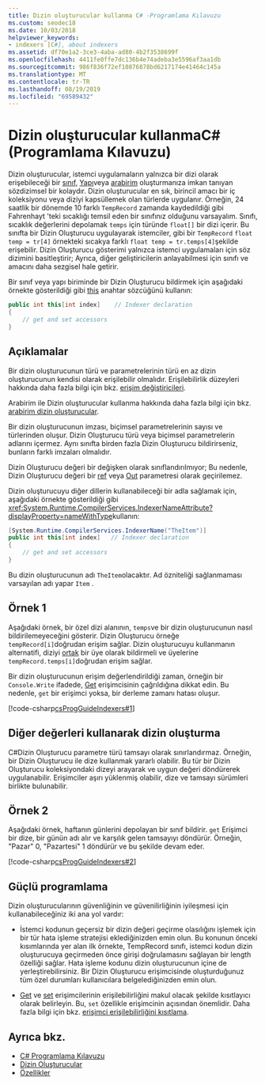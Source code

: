 ```yaml
---
title: Dizin oluşturucular kullanma C# -Programlama Kılavuzu
ms.custom: seodec18
ms.date: 10/03/2018
helpviewer_keywords:
- indexers [C#], about indexers
ms.assetid: df70e1a2-3ce3-4aba-ad80-4b2f3538699f
ms.openlocfilehash: 4411fe0ffe7dc136b4e74adeba3e5596af3aa1db
ms.sourcegitcommit: 986f836f72ef10876878bd6217174e41464c145a
ms.translationtype: MT
ms.contentlocale: tr-TR
ms.lasthandoff: 08/19/2019
ms.locfileid: "69589432"
---
```

# <a name="using-indexers-c-programming-guide"></a>Dizin oluşturucular kullanmaC# (Programlama Kılavuzu)

Dizin oluşturucular, istemci uygulamaların yalnızca bir dizi olarak erişebileceği bir [sınıf](../../language-reference/keywords/class.md), [Yapı](../../language-reference/keywords/struct.md)veya [arabirim](../../language-reference/keywords/interface.md) oluşturmanıza imkan tanıyan sözdizimsel bir kolaydır. Dizin oluşturucular en sık, birincil amacı bir iç koleksiyonu veya diziyi kapsüllemek olan türlerde uygulanır. Örneğin, 24 saatlik bir dönemde 10 farklı `TempRecord` zamanda kaydedildiği gibi Fahrenhayt 'teki sıcaklığı temsil eden bir sınıfınız olduğunu varsayalım. Sınıfı, sıcaklık değerlerini depolamak `temps` için türünde `float[]` bir dizi içerir. Bu sınıfta bir Dizin Oluşturucu uygulayarak istemciler, gibi bir `TempRecord` `float temp = tr[4]` örnekteki sıcakya farklı `float temp = tr.temps[4]`şekilde erişebilir. Dizin Oluşturucu gösterimi yalnızca istemci uygulamaları için söz dizimini basitleştirir; Ayrıca, diğer geliştiricilerin anlayabilmesi için sınıfı ve amacını daha sezgisel hale getirir.  
  
Bir sınıf veya yapı biriminde bir Dizin Oluşturucu bildirmek için aşağıdaki örnekte gösterildiği gibi [this](../../language-reference/keywords/this.md) anahtar sözcüğünü kullanın:

```csharp
public int this[int index]    // Indexer declaration  
{  
    // get and set accessors  
}  
```

## <a name="remarks"></a>Açıklamalar

Bir dizin oluşturucunun türü ve parametrelerinin türü en az dizin oluşturucunun kendisi olarak erişilebilir olmalıdır. Erişilebilirlik düzeyleri hakkında daha fazla bilgi için bkz. [erişim değiştiricileri](../../language-reference/keywords/access-modifiers.md).  
  
 Arabirim ile Dizin oluşturucular kullanma hakkında daha fazla bilgi için bkz. [arabirim dizin oluşturucular](./indexers-in-interfaces.md).  
  
 Bir dizin oluşturucunun imzası, biçimsel parametrelerinin sayısı ve türlerinden oluşur. Dizin Oluşturucu türü veya biçimsel parametrelerin adlarını içermez. Aynı sınıfta birden fazla Dizin Oluşturucu bildirirseniz, bunların farklı imzaları olmalıdır.  
  
 Dizin Oluşturucu değeri bir değişken olarak sınıflandırılmıyor; Bu nedenle, Dizin Oluşturucu değeri bir [ref](../../language-reference/keywords/ref.md) veya [Out](../../language-reference/keywords/out-parameter-modifier.md) parametresi olarak geçirilemez.  
  
 Dizin oluşturucuyu diğer dillerin kullanabileceği bir adla sağlamak için, aşağıdaki örnekte gösterildiği gibi <xref:System.Runtime.CompilerServices.IndexerNameAttribute?displayProperty=nameWithType>kullanın:  

```csharp
[System.Runtime.CompilerServices.IndexerName("TheItem")]  
public int this[int index]   // Indexer declaration  
{
    // get and set accessors  
}  
```

Bu dizin oluşturucunun adı `TheItem`olacaktır. Ad özniteliği sağlanmaması varsayılan adı yapar `Item` .  
  
## <a name="example-1"></a>Örnek 1  
  
Aşağıdaki örnek, bir özel dizi alanının, `temps`ve bir dizin oluşturucunun nasıl bildirilemeyeceğini gösterir. Dizin Oluşturucu örneğe `tempRecord[i]`doğrudan erişim sağlar. Dizin oluşturucuyu kullanmanın alternatifi, diziyi [ortak](../../language-reference/keywords/public.md) bir üye olarak bildirmeli ve üyelerine `tempRecord.temps[i]`doğrudan erişim sağlar.  
  
 Bir dizin oluşturucunun erişim değerlendirildiği zaman, örneğin bir `Console.Write` ifadede, [Get](../../language-reference/keywords/get.md) erişimcisinin çağrıldığına dikkat edin. Bu nedenle, `get` bir erişimci yoksa, bir derleme zamanı hatası oluşur.  
  
 [!code-csharp[csProgGuideIndexers#1](~/samples/snippets/csharp/VS_Snippets_VBCSharp/csProgGuideIndexers/CS/Indexers.cs#1)]  
  
## <a name="indexing-using-other-values"></a>Diğer değerleri kullanarak dizin oluşturma

C#Dizin Oluşturucu parametre türü tamsayı olarak sınırlandırmaz. Örneğin, bir Dizin Oluşturucu ile dize kullanmak yararlı olabilir. Bu tür bir Dizin Oluşturucu koleksiyondaki dizeyi arayarak ve uygun değeri döndürerek uygulanabilir. Erişimciler aşırı yüklenmiş olabilir, dize ve tamsayı sürümleri birlikte bulunabilir.  
  
## <a name="example-2"></a>Örnek 2  
  
Aşağıdaki örnek, haftanın günlerini depolayan bir sınıf bildirir. `get` Erişimci bir dize, bir günün adı alır ve karşılık gelen tamsayıyı döndürür. Örneğin, "Pazar" 0, "Pazartesi" 1 döndürür ve bu şekilde devam eder.  
  
 [!code-csharp[csProgGuideIndexers#2](~/samples/snippets/csharp/VS_Snippets_VBCSharp/csProgGuideIndexers/CS/Indexers.cs#2)]  
  
## <a name="robust-programming"></a>Güçlü programlama

 Dizin oluşturucularının güvenliğinin ve güvenilirliğinin iyileşmesi için kullanabileceğiniz iki ana yol vardır:  
  
- İstemci kodunun geçersiz bir dizin değeri geçirme olasılığını işlemek için bir tür hata işleme stratejisi eklediğinizden emin olun. Bu konunun önceki kısımlarında yer alan ilk örnekte, TempRecord sınıfı, istemci kodun dizin oluşturucuya geçirmeden önce girişi doğrulamasını sağlayan bir length özelliği sağlar. Hata işleme kodunu dizin oluşturucunun içine de yerleştirebilirsiniz. Bir Dizin Oluşturucu erişimcisinde oluşturduğunuz tüm özel durumları kullanıcılara belgelediğinizden emin olun.  
  
- [Get](../../language-reference/keywords/get.md) ve [set](../../language-reference/keywords/set.md) erişimcilerinin erişilebilirliğini makul olacak şekilde kısıtlayıcı olarak belirleyin. Bu, `set` özellikle erişimcinin açısından önemlidir. Daha fazla bilgi için bkz. [erişimci erişilebilirliğini kısıtlama](../classes-and-structs/restricting-accessor-accessibility.md).  
  
## <a name="see-also"></a>Ayrıca bkz.

- [C# Programlama Kılavuzu](../index.md)
- [Dizin Oluşturucular](./index.md)
- [Özellikler](../classes-and-structs/properties.md)
